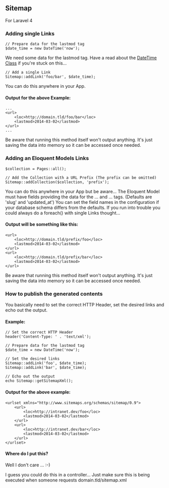 ## Sitemap

For Laravel 4

### Adding single Links

    // Prepare data for the lastmod tag
    $date_time = new DateTime('now');

We need some data for the lastmod tag. Have a read about the
[DateTime Class](http://www.php.net/manual/en/class.datetime.php) if you're stuck on this...

    // Add a single Link
    Sitemap::addLink('foo/bar', $date_time);

You can do this anywhere in your App.

#### Output for the above Example:

    ...
    <url>
        <loc>http://domain.tld/foo/bar</loc>
        <lastmod>2014-03-02</lastmod>
    </url>
    ...

Be aware that running this method itself won't output anything. It's just saving the data into memory so it can be
accessed once needed.

### Adding an Eloquent Models Links

    $collection = Pages::all();

    // Add the Collection with a URL Prefix (The prefix can be omitted)
    Sitemap::addCollection($collection, 'prefix');

You can do this anywhere in your App but be aware... The Eloquent Model must have fields providing the data for the
<loc>...</loc> and <lastmod>...</lastmod> tags. (Defaults are 'slug' and 'updated_at') You can set the field names in
the configuration if your database schema differs from the defaults. If you run into trouble you could always do a
foreach() with single Links thought...

#### Output will be something like this:

    <url>
        <loc>http://domain.tld/prefix/foo</loc>
        <lastmod>2014-03-02</lastmod>
    </url>
    <url>
        <loc>http://domain.tld/prefix/bar</loc>
        <lastmod>2014-03-02</lastmod>
    </url>

Be aware that running this method itself won't output anything. It's just saving the data into memory so it can be
accessed once needed.

### How to publish the generated contents

You basically need to set the correct HTTP Header, set the desired links and echo out the output.

#### Example:

    // Set the correct HTTP Header
    header('Content-Type: ' . 'text/xml');

    // Prepare data for the lastmod tag
    $date_time = new DateTime('now');

    // Set the desired links
    Sitemap::addLink('foo', $date_time);
    Sitemap::addLink('bar', $date_time);

    // Echo out the output
    echo Sitemap::getSitemapXml();

#### Output for the above example:

    <urlset xmlns="http://www.sitemaps.org/schemas/sitemap/0.9">
        <url>
            <loc>http://intranet.dev/foo</loc>
            <lastmod>2014-03-02</lastmod>
        </url>
        <url>
            <loc>http://intranet.dev/bar</loc>
            <lastmod>2014-03-02</lastmod>
        </url>
    </urlset>

#### Where do I put this?

Well I don't care ... :-)

I guess you could do this in a controller... Just make sure this is being executed when someone requests
domain.tld/sitemap.xml
